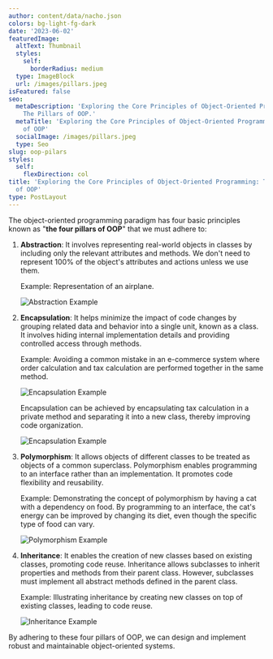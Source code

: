 ```yaml
---
author: content/data/nacho.json
colors: bg-light-fg-dark
date: '2023-06-02'
featuredImage:
  altText: Thumbnail
  styles:
    self:
      borderRadius: medium
  type: ImageBlock
  url: /images/pillars.jpeg
isFeatured: false
seo:
  metaDescription: 'Exploring the Core Principles of Object-Oriented Programming:
    The Pillars of OOP.'
  metaTitle: 'Exploring the Core Principles of Object-Oriented Programming: The Pillars
    of OOP'
  socialImage: /images/pillars.jpeg
  type: Seo
slug: oop-pilars
styles:
  self:
    flexDirection: col
title: 'Exploring the Core Principles of Object-Oriented Programming: The Pillars
  of OOP'
type: PostLayout
---
```


The object-oriented programming paradigm has four basic principles known as "**the four pillars of OOP**" that we must adhere to:

1.  **Abstraction**: It involves representing real-world objects in classes by including only the relevant attributes and methods. We don't need to represent 100% of the object's attributes and actions unless we use them.
    
    Example: Representation of an airplane.
    
    ![Abstraction Example](h././images/abstraction.png)
    
2.  **Encapsulation**: It helps minimize the impact of code changes by grouping related data and behavior into a single unit, known as a class. It involves hiding internal implementation details and providing controlled access through methods.
    
    Example: Avoiding a common mistake in an e-commerce system where order calculation and tax calculation are performed together in the same method.
    
    ![Encapsulation Example](/images/encapsulation.png)
    
    Encapsulation can be achieved by encapsulating tax calculation in a private method and separating it into a new class, thereby improving code organization.
    
    ![Encapsulation Example](/images/encapsulation-example.png)
    
3.  **Polymorphism**: It allows objects of different classes to be treated as objects of a common superclass. Polymorphism enables programming to an interface rather than an implementation. It promotes code flexibility and reusability.
    
    Example: Demonstrating the concept of polymorphism by having a cat with a dependency on food. By programming to an interface, the cat's energy can be improved by changing its diet, even though the specific type of food can vary.
    
    ![Polymorphism Example](/images/polyformism.png)
    
4.  **Inheritance**: It enables the creation of new classes based on existing classes, promoting code reuse. Inheritance allows subclasses to inherit properties and methods from their parent class. However, subclasses must implement all abstract methods defined in the parent class.
    
    Example: Illustrating inheritance by creating new classes on top of existing classes, leading to code reuse.
    
    ![Inheritance Example](/images/inheritance-example.png)
    

By adhering to these four pillars of OOP, we can design and implement robust and maintainable object-oriented systems.